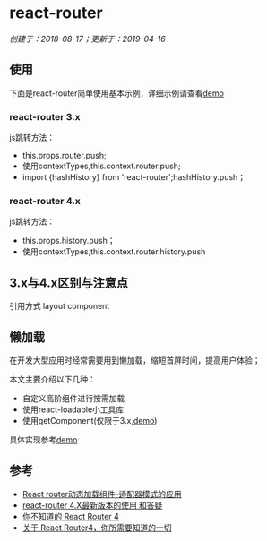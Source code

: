 # react-router

*创建于：2018-08-17；更新于：2019-04-16*

## 使用

下面是react-router简单使用基本示例，详细示例请查看[demo]()

### react-router 3.x

js跳转方法：
- this.props.router.push;
- 使用contextTypes,this.context.router.push;
- import {hashHistory} from 'react-router';hashHistory.push；

### react-router 4.x

js跳转方法：
- this.props.history.push；
- 使用contextTypes,this.context.router.history.push

## 3.x与4.x区别与注意点

引用方式
layout component


## 懒加载

在开发大型应用时经常需要用到懒加载，缩短首屏时间，提高用户体验；

本文主要介绍以下几种：
- 自定义高阶组件进行按需加载
- 使用react-loadable小工具库
- 使用getComponent(仅限于3.x,[demo](https://github.com/mosbyxsy/react-lazy-loading-getcomponent))


具体实现参考[demo](https://github.com/mosbyxsy/react-lazy-loading)

## 参考

- [React router动态加载组件-适配器模式的应用](https://juejin.im/post/5b9850cae51d450e74288576)
- [react-router 4.X最新版本的使用 和答疑](https://www.jianshu.com/p/bc3a8a63c072)
- [你不知道的 React Router 4](https://zhuanlan.zhihu.com/p/28585911)
- [关于 React Router4，你所需要知道的一切](https://www.jianshu.com/p/a118a55edcbf)
